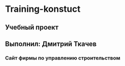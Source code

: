 # Training-konstuct

## Учебный проект 
## Выполнил: Дмитрий Ткачев

### Сайт фирмы по управлению строительством
